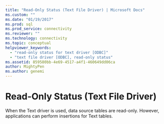 ```yaml
---
title: "Read-Only Status (Text File Driver) | Microsoft Docs"
ms.custom: ""
ms.date: "01/19/2017"
ms.prod: sql
ms.prod_service: connectivity
ms.reviewer: ""
ms.technology: connectivity
ms.topic: conceptual
helpviewer_keywords: 
  - "read-only status for text driver [ODBC]"
  - "text file driver [ODBC], read-only status"
ms.assetid: 859580bb-4e69-4517-a4f1-460649dd06ca
author: MightyPen
ms.author: genemi
---
```

# Read-Only Status (Text File Driver)
When the Text driver is used, data source tables are read-only. However, applications can perform insertions for Text tables.
